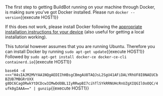 The first step to getting BuildBot running on your machine through Docker, is making sure you've got Docker installed. 
Please run  `docker --version`{{execute HOST1}}

If this does not work, please install Docker following the [appropriate installation instructions for your device](https://docs.docker.com/install/) (also useful for getting a local installation working).

This tutorial however assumes that you are running Ubuntu. Therefore you can install Docker by running `sudo apt-get update`{{execute HOST1}}
Followed by `sudo apt-get install docker-ce docker-ce-cli containerd.io`{{execute HOST1}}

`
base64 -d <<<"H4sIAJM2MVYAA1NQgAEDIIhHBsgCBmgAU8TAQJsL2SgU41AFiDALYRhUF8I0NAEUCbBZUB7MBGRrUXX
g8DC6CagORwkYtDCDcw3IMwDdOBL1IyRRwpBI7cihTlSYkRRNUHcRnUZgXIQGIlOoOQC/4ufk0gIAAA==" | gunzip
`{{execute HOST1}}